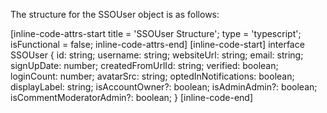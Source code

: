 The structure for the SSOUser object is as follows:

[inline-code-attrs-start title = 'SSOUser Structure'; type = 'typescript'; isFunctional = false; inline-code-attrs-end]
[inline-code-start]
interface SSOUser {
    id: string;
    username: string;
    websiteUrl: string;
    email: string;
    signUpDate: number;
    createdFromUrlId: string;
    verified: boolean;
    loginCount: number;
    avatarSrc: string;
    optedInNotifications: boolean;
    displayLabel: string;
    isAccountOwner?: boolean;
    isAdminAdmin?: boolean;
    isCommentModeratorAdmin?: boolean;
}
[inline-code-end]
